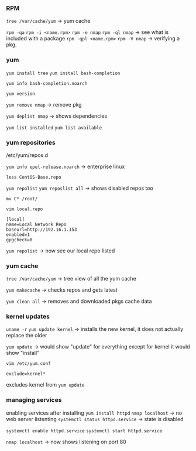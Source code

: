 ### RPM
`tree /var/cache/yum` -> yum cache

`rpm -qa`
`rpm -i <name.rpm>`
`rpm -e nmap`
`rpm -ql nmap` -> see what is included with a package
`rpm -qpl <name.rpm>`
`rpm -V nmap` -> verifying a pkg.

### yum
`yum install tree`
`yum install bash-completion`

`yum info bash-completion.noarch`

`yum version`

`yum remove nmap` -> remove pkg

`yum deplist nmap` -> shows dependencies

`yum list installed`
`yum list available`

### yum repositories
/etc/yum/repos.d

`yum info epel-release.noarch` -> enterprise linux

`less CentOS-Base.repo`

`yum repolist`
`yum reposlist all` -> shows disabled repos too

`mv C* /root/`

`vim local.repo`
```
[local]
name=Local Network Repo
baseurl=http://192.16.1.153
enabled=1
gpgcheck=0
```

`yum repolist` -> now see our local repo listed

### yum cache
`tree /var/cache/yum` -> tree view of all the yum cache

`yum makecache` -> checks repos and gets latest

`yum clean all` -> removes and downloaded pkgs cache data

### kernel updates
`uname -r`
`yum update kernel` -> installs the new kernel, it does not actually replace the older

`yum update` -> would show "update" for everything except for kernel it would show "install"

`vim /etc/yum.conf`
```
exclude=kernel*
```
excludes kernel from `yum update`

### managing services
enabling services after installing
`yum install httpd`
`nmap localhost` -> no web server listenting
`systemctl status httpd.service` -> state is disabled

`systemctl enable httpd.service`
`systemctl start httpd.service`

`nmap localhost` -> now shows listening on port 80

